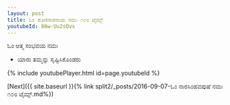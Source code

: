 ```yaml
---
layout: post
title: ಓಂ ಶೋಕನಾಶನಾಯ ನಮಃ ೧೦೮ ಟೈಮ್ಸ್
youtubeId: 86w-Uu2sOvs
---
```

 
 
 ಓಂ ಆತ್ಮ ಸಂಭವಯ ನಮಃ  
 
 -  ಯಾರು ತಮ್ಮನ್ನು ಸೃಷ್ಟಿಸಿಕೊಂಡರು 
 
  
 
  
 
 
 
 
 
 


{% include youtubePlayer.html id=page.youtubeId %}
 
[Next]({{ site.baseurl }}{% link  split2/_posts/2016-09-07-ಓಂ ನಾರಸಿಂಹವಪುಷೆ ನಮಃ ೧೦೮ ಟೈಮ್ಸ್.md%})
 
